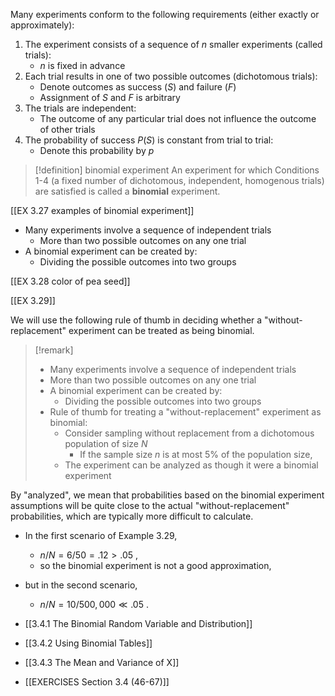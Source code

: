 Many experiments conform to the following requirements (either exactly or approximately):
1. The experiment consists of a sequence of $n$ smaller experiments (called trials):
	- $n$ is fixed in advance
1. Each trial results in one of two possible outcomes (dichotomous trials):
	- Denote outcomes as success $(S)$ and failure $(F)$
     - Assignment of $S$ and $F$ is arbitrary
2. The trials are independent:
	- The outcome of any particular trial does not influence the outcome of other trials
1. The probability of success $P(S)$ is constant from trial to trial:
	- Denote this probability by $p$

> [!definition] binomial experiment
> An experiment for which Conditions 1-4 (a fixed number of dichotomous, independent, homogenous trials) are satisfied is called a **binomial** experiment.

[[EX 3.27 examples of binomial experiment]]

- Many experiments involve a sequence of independent trials
	- More than two possible outcomes on any one trial
- A binomial experiment can be created by:
	- Dividing the possible outcomes into two groups

[[EX 3.28 color of pea seed]]

[[EX 3.29]]

We will use the following rule of thumb in deciding whether a "without-replacement" experiment can be treated as being binomial.

> [!remark]
>  - Many experiments involve a sequence of independent trials
>   - More than two possible outcomes on any one trial
> - A binomial experiment can be created by:
>   - Dividing the possible outcomes into two groups
> - Rule of thumb for treating a "without-replacement" experiment as binomial:
>   - Consider sampling without replacement from a dichotomous population of size $N$
>     - If the sample size $n$ is at most 5% of the population size, 
> 	- The experiment can be analyzed as though it were a binomial experiment

By "analyzed", we mean that probabilities based on the binomial experiment assumptions will be quite close to the actual "without-replacement" probabilities, which are typically more difficult to calculate. 
- In the first scenario of Example 3.29, 
	- $n/N = 6/{50} = {.12} > {.05}$ ,
	- so the binomial experiment is not a good approximation, 
- but in the second scenario,
	- $n/N = {10}/{500},{000} \ll {.05}$ .

- [[3.4.1 The Binomial Random Variable and Distribution]]
- [[3.4.2 Using Binomial Tables]]
- [[3.4.3 The Mean and Variance of X]]
- [[EXERCISES Section 3.4 (46-67)]]